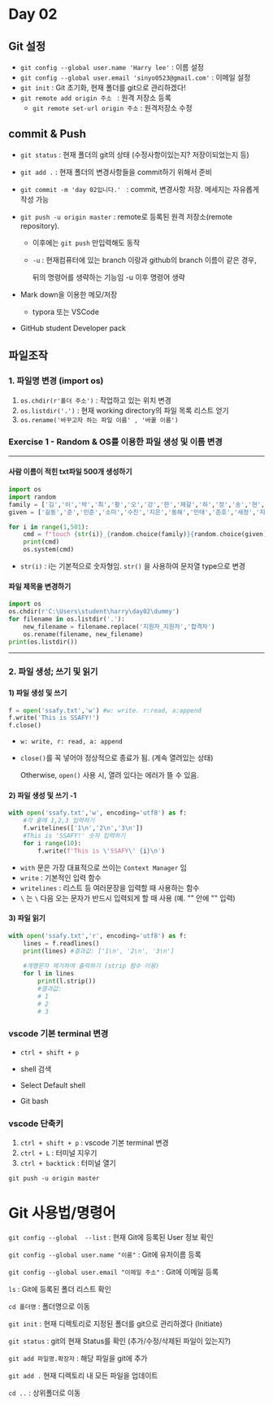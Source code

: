 # Day 02

## Git 설정

* `git config --global user.name 'Harry lee'` : 이름 설정
* `git config --global user.email 'sinyo0523@gmail.com'`  : 이메일 설정
* `git init` : Git 초기화, 현재 폴더를 git으로 관리하겠다!
* `git remote add origin 주소 `  : 원격 저장소 등록
  * `git remote set-url origin 주소` : 원격저장소 수정 

## commit & Push

* `git status` : 현재 폴더의 git의 상태 (수정사항이있는지? 저장이되었는지 등)
* `git add .` : 현재 폴더의 변경사항들을 commit하기 위해서 준비
* `git commit -m 'day 02입니다.' ` : commit, 변경사항 저장. 메세지는 자유롭게 작성 가능
* `git push -u origin master` : remote로 등록된 원격 저장소(remote repository).

  * 이후에는 `git push` 만입력해도 동작 

  * `-u`  : 현재컴퓨터에 있는 branch 이랑과 github의  branch 이름이 같은 경우, 

    뒤의 명령어를 생략하는 기능임 -u 이후 명령어 생략



* Mark down을 이용한 메모/저장
  * typora 또는 VSCode
* GitHub student Developer pack



## 파일조작

### 1. 파일명 변경 (import os)

1. `os.chdir(r'폴더 주소')` : 작업하고 있는 위치 변경
2. `os.listdir('.')` : 현재 working directory의 파일 목록 리스트 얻기
3. `os.rename('바꾸고자 하는 파일 이름' , '바꿀 이름')`



### Exercise 1 - Random & OS를 이용한 파일 생성 및 이름 변경

------------

#### 사람 이름이 적힌 txt파일 500개 생성하기

```python
import os
import random
family = ['김','이','박','최','황','오','강','한','제갈','하','정','송','현','손','조']
given = ['길동','준','민준','소미','수진','지은','동해','민태','준호','세정','지훈','성우','성원']

for i in range(1,501):
    cmd = f"touch {str(i)}_{random.choice(family)}{random.choice(given)}.txt"
    print(cmd)
    os.system(cmd)
```

*  `str(i)` : i는 기본적으로 숫자형임. `str()` 을 사용하여 문자열 type으로 변경

####  파일 제목을 변경하기

```python
import os
os.chdir(r'C:\Users\student\harry\day02\dummy')
for filename in os.listdir('.'):
    new_filename = filename.replace('지원자_지원자','합격자')
    os.rename(filename, new_filename)
print(os.listdir())    
```

----------

### 2. 파일 생성; 쓰기 및 읽기

#### 1) 파일 생성 및 쓰기

```python
f = open('ssafy.txt','w') #w: write. r:read, a:append
f.write('This is SSAFY!')
f.close() 
```

* `w: write, r: read, a: append`

* `close()`를 꼭 넣어야 정상적으로 종료가 됨. (계속 열려있는 상태) 

  Otherwise, `open()` 사용 시, 열려 있다는 에러가 뜰 수 있음.

#### 2) 파일 생성 및 쓰기 -1

```python
with open('ssafy.txt','w', encoding='utf8') as f:
    #각 줄에 1,2,3 입력하기
    f.writelines(['1\n','2\n','3\n']) 
    #This is 'SSAFY!' 숫자 입력하기
    for i range(10): 
        f.write(f'This is \'SSAFY\' {i}\n')
```

* `with` 문은 가장 대표적으로 쓰이는 `Context Manager` 임
* `write` : 기본적인 입력 함수 
* `writelines`  : 리스트 등 여러문장을 입력할 때 사용하는 함수
* `\` 는 `\` 다음 오는 문자가 반드시 입력되게 할 때 사용 (예. "" 안에 "" 입력)

#### 3) 파일 읽기

```python
with open('ssafy.txt','r', encoding='utf8') as f:
    lines = f.readlines()
    print(lines) #결과값: ['1\n', '2\n', '3\n']
    
    #개행문자 제거하여 출력하기 (strip 함수 이용)
    for l in lines
	    print(l.strip()) 
        #결과값:
        # 1
        # 2
        # 3
```












### vscode 기본 terminal 변경

* `ctrl + shift + p`

* shell 검색
* Select Default shell
* Git bash

### vscode  단축키

1. `ctrl + shift + p` : vscode 기본 terminal 변경 
2. `ctrl + L` : 터미널 지우기
3. `ctrl + backtick` : 터미널 열기



`git push -u origin master`





# Git 사용법/명령어

`git config --global  --list` :  현재  Git에 등록된 User 정보 확인

`git config --global user.name "이름"` : Git에 유저이름 등록

`git config --global user.email "이메일 주소"`  : Git에 이메일 등록

`ls` : Git에 등록된 폴더 리스트 확인

`cd 폴더명`  : 폴더명으로 이동

`git init`  : 현재 디렉토리로 지정된 폴더를 git으로 관리하겠다 (Initiate)

`git status` : git의 현재 Status를 확인 (추가/수정/삭제된 파일이 있는지?)

`git add 파일명.확장자` : 해당 파일을 git에 추가

`git add .` 현재 디렉토리 내 모든 파일을 업데이트

`cd ..`  : 상위폴더로 이동



 









